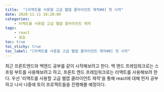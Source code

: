 ```yaml
---
title:  "[리액트를 사용할 고급 웹앱 클라이언트 제작#0] 첫 시작"
date: 2020-11-11 18:28:00
categories:
    - 리액트를 사용할 고급 웹앱 클라이언트 제작
tags:
    - react
    - 실습
toc: true
toc_sticky: true
toc_label: "[리액트를 사용할 고급 웹앱 클라이언트 제작#0] 첫 시작"
---
```


최근 프론트엔드와 백엔드 공부를 같이 시작해보려고 한다.
백 엔드 프레임워크로는 스프링 부트를 사용해보려고 하고, 프론트 엔드 프레임워크로는 리액트를 사용해보려 한다.
우선 '리액트를 사용할 고급 웹앱 클라이언트 제작'을 통해 react에 대해 먼저 공부하고 나서 나중에 토이 프로젝트들을 진행해볼 예정이다.